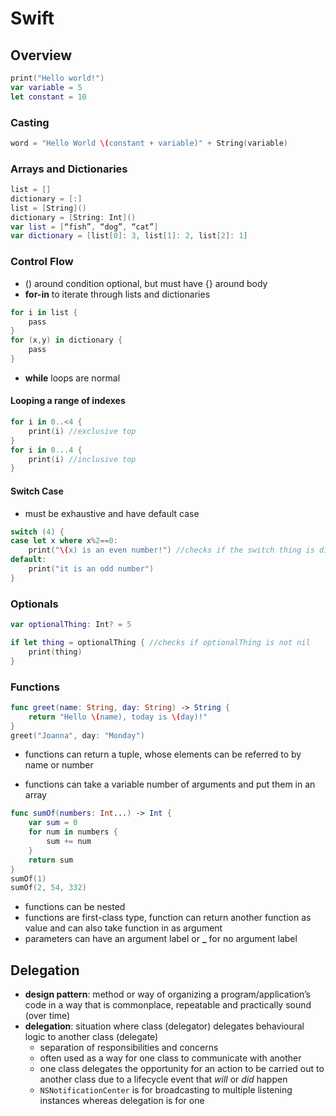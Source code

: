 # Swift 
## Overview 
```Swift
print("Hello world!") 
var variable = 5
let constant = 10
```

### Casting
```Swift 
word = "Hello World \(constant + variable)" + String(variable)
```

### Arrays and Dictionaries 
```Swift 
list = []
dictionary = [:]
list = [String]()
dictionary = [String: Int]()
var list = [“fish”, “dog”, “cat”]
var dictionary = [list[0]: 3, list[1]: 2, list[2]: 1]
``` 

### Control Flow 
* () around condition optional, but must have {} around body
* **for-in** to iterate through lists and dictionaries
```Swift
for i in list { 
	pass
}
for (x,y) in dictionary { 
	pass
}
```
* **while** loops are normal 

#### Looping a range of indexes 
```Swift 
for i in 0..<4 { 
	print(i) //exclusive top
}
for i in 0...4 {
	print(i) //inclusive top
}
```

#### Switch Case 
* must be exhaustive and have default case
```Swift 
switch (4) {
case let x where x%2==0: 
	print("\(x) is an even number!") //checks if the switch thing is divisible by 2 and makes it x
default: 
	print("it is an odd number")
}
```

### Optionals 
```Swift
var optionalThing: Int? = 5

if let thing = optionalThing { //checks if optionalThing is not nil
	print(thing)
} 
```

### Functions 
```Swift 
func greet(name: String, day: String) -> String { 
	return "Hello \(name), today is \(day)!"
} 
greet("Joanna", day: "Monday") 
```
* functions can return a tuple, whose elements can be referred to by name or number 

* functions can take a variable number of arguments and put them in an array 
```Swift 
func sumOf(numbers: Int...) -> Int { 
	var sum = 0
	for num in numbers { 
		sum += num
	}
	return sum
}
sumOf(1)
sumOf(2, 54, 332)
```

* functions can be nested
* functions are first-class type, function can return another function as value and can also take function in as argument 
* parameters can have an argument label or **_** for no argument label

## Delegation
* **design pattern**: method or way of organizing a program/application’s code in a way that is commonplace, repeatable and practically sound (over time) 
* **delegation**: situation where class (delegator) delegates behavioural logic to another class (delegate) 
	* separation of responsibilities and concerns
	* often used as a way for one class to communicate with another 
	* one class delegates the opportunity for an action to be carried out to another class due to a lifecycle event that *will* or *did* happen 
	* `NSNotificationCenter` is for broadcasting to multiple listening instances whereas delegation is for one 

